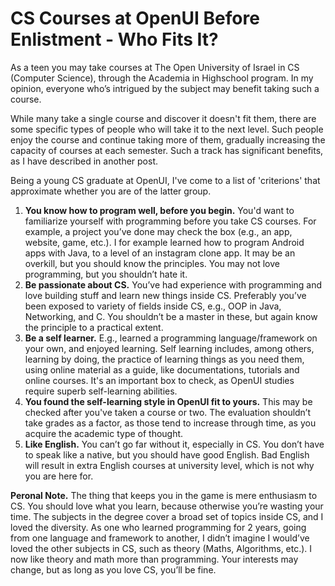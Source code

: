 # CS Courses at OpenUI Before Enlistment - Who Fits It?
As a teen you may take courses at The Open University of Israel in CS (Computer Science), through the Academia in Highschool program. In my opinion, everyone who’s intrigued by the subject may benefit taking such a course.

While many take a single course and discover it doesn't fit them, there are some specific types of people who will take it to the next level. Such people enjoy the course and continue taking more of them, gradually increasing the capacity of courses at each semester. Such a track has significant benefits, as I have described in another post.

Being a young CS graduate at OpenUI, I've come to a list of 'criterions' that approximate whether you are of the latter group.

1. **You know how to program well, before you begin.** You'd want to familiarize yourself with programming before you take CS courses. For example, a project you’ve done may check the box (e.g., an app, website, game, etc.). I for example learned how to program Android apps with Java, to a level of an instagram clone app. It may be an overkill, but you should know the principles. You may not love programming, but you shouldn’t hate it.
2. **Be passionate about CS.** You’ve had experience with programming and love building stuff and learn new things inside CS. Preferably you’ve been exposed to variety of fields inside CS, e.g., OOP in Java, Networking, and C. You shouldn’t be a master in these, but again know the principle to a practical extent.
3. **Be a self learner.** E.g., learned a programming language/framework on your own, and enjoyed learning. Self learning includes, among others, learning by doing, the practice of learning things as you need them, using online material as a guide, like documentations, tutorials and online courses. It's an important box to check, as OpenUI studies require superb self-learning abilities.
4. **You found the self-learning style in OpenUI fit to yours.** This may be checked after you've taken a course or two. The evaluation shouldn’t take grades as a factor, as those tend to increase through time, as you acquire the academic type of thought.
5. **Like English.** You can’t go far without it, especially in CS. You don’t have to speak like a native, but you should have good English. Bad English will result in extra English courses at university level, which is not why you are here for.

**Peronal Note.** The thing that keeps you in the game is mere enthusiasm to CS. You should love what you learn, because otherwise you’re wasting your time. The subjects in the degree cover a broad set of topics inside CS, and I loved the diversity. As one who learned programming for 2 years, going from one language and framework to another, I didn’t imagine I would’ve loved the other subjects in CS, such as theory (Maths, Algorithms, etc.). I now like theory and math more than programming. Your interests may change, but as long as you love CS, you’ll be fine.
